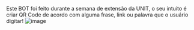 Este BOT foi feito durante a semana de extensão da UNIT, o seu intuito é criar QR Code de acordo com alguma frase, link ou palavra que o usuário digitar!
![image](https://github.com/ktojal/Bot-Telegram-QRCode/assets/150505239/8e246851-6fca-4936-bdc0-85b748c24efe)
